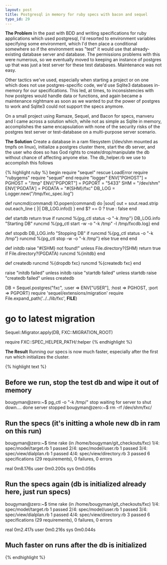 ```yaml
--- 
layout: post
title: Postgresql in memory for ruby specs with bacon and sequel
typo_id: 29
---
```

**The Problem**
In the past with BDD and writing specifications for ruby applications which used postgresql, I'd resorted
to environment variables specifying some environment, which I'd then place a conditional somewhere so if the
environment was "test" it would use that already-existing database server and database.  The permissions problems
with this were numerous, so we eventually moved to keeping an instance of postgres up that was just a test server for these test databases.  Maintenance was not easy.  

Other tactics we've used, especially when starting a project or on one which does not use postgres-specific code, we'd use Sqlite3 databases in-memory for our specifications.  This led, at times, to inconsistencies with how postgres would handle data or functions, and again became a maintenance nightmare as soon as we wanted to put the power of postgres to work and Sqlite3 could not support the specs anymore.

On a small project using Ramaze, Sequel, and Bacon for specs, manveru and I came across a solution which, while not as simple as Sqlite in memory, accomplishes the same encapsulation with none of the security risks of the postgres test server or test-database on a multi-purpose server scenario.  

**The Solution**
Create a database in a ram filesystem (/dev/shm mounted as tmpfs on linux), initialize a postgres cluster there,
start the db server, and the user who does so has God rights to create/drop/manipulate the db without chance of affecting anyone else.  The db_helper.rb we use to accomplish this follows

{% highlight ruby %}
begin
  require "sequel"
rescue LoadError
  require "rubygems"
  require "sequel"
end
require "logger"
ENV["PGHOST"] = PGHOST = "/tmp"
ENV["PGPORT"] = PGPORT = "5433"
SHM = "/dev/shm"
ENV['PGDATA'] = PGDATA = "#{SHM}/fxc"
DB_LOG = Logger.new("/tmp/fxc_spec.log")

def runcmd(command)
  IO.popen(command) do |sout|
    out = sout.read.strip
    out.each_line { |l| DB_LOG.info(l) }
  end
  $? == 0 ? true : false
end

def startdb
  return true if runcmd %{pg_ctl status -o "-k /tmp"}
  DB_LOG.info "Starting DB"
  runcmd %{pg_ctl start -w -o "-k /tmp" -l /tmp/fxcdb.log}
end

def stopdb
  DB_LOG.info "Stopping DB"
  if runcmd %{pg_ctl status -o "-k /tmp"}
    runcmd %{pg_ctl stop -w -o "-k /tmp"}
  else
    true
  end
end

def initdb
  raise "#{SHM} not found!" unless File.directory?(SHM)
  return true if File.directory?(PGDATA)
  runcmd %{initdb}
end

def createdb
  runcmd %{dropdb fxc}
  runcmd %{createdb fxc}
end

raise "initdb failed" unless initdb
raise "startdb failed" unless startdb
raise "createdb failed" unless createdb

DB = Sequel.postgres("fxc", :user => ENV["USER"], :host => PGHOST, :port => PGPORT)
require 'sequel/extensions/migration'
require File.expand_path('../../lib/fxc', __FILE__)

# go to latest migration
Sequel::Migrator.apply(DB, FXC::MIGRATION_ROOT)

require FXC::SPEC_HELPER_PATH/:helper
{% endhighlight %}

**The Result**
Running our specs is now much faster, especially after the first run which initializes the cluster.

{% highlight text %}
## Before we run, stop the test db and wipe it out of memory
bougyman@zero:~$ pg_ctl -o "-k /tmp/" stop
waiting for server to shut down.... done
server stopped
bougyman@zero:~$ rm -rf /dev/shm/fxc/
## Run the specs (it's initting a whole new db in ram on this run)
bougyman@zero:~$ time rake
(in /home/bougyman/git_checkouts/fxc)
   1/4: spec/model/target.rb                  1 passed
   2/4: spec/model/user.rb                    1 passed
   3/4: spec/view/dialplan.rb                 1 passed
   4/4: spec/view/directory.rb                3 passed
6 specifications (29 requirements), 0 failures, 0 errors

real    0m8.176s
user    0m0.200s
sys     0m0.056s
## Run the specs again (db is initialized already here, just run specs)
bougyman@zero:~$ time rake
(in /home/bougyman/git_checkouts/fxc)
   1/4: spec/model/target.rb                  1 passed
   2/4: spec/model/user.rb                    1 passed
   3/4: spec/view/dialplan.rb                 1 passed
   4/4: spec/view/directory.rb                3 passed
6 specifications (29 requirements), 0 failures, 0 errors

real    0m2.417s
user    0m0.216s
sys     0m0.044s
## Much faster on runs after the db is initialized
{% endhighlight %}
